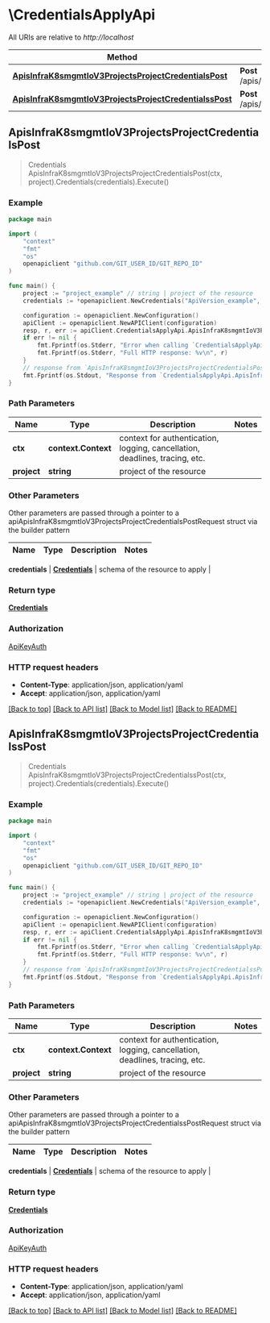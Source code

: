 # \CredentialsApplyApi

All URIs are relative to *http://localhost*

Method | HTTP request | Description
------------- | ------------- | -------------
[**ApisInfraK8smgmtIoV3ProjectsProjectCredentialsPost**](CredentialsApplyApi.md#ApisInfraK8smgmtIoV3ProjectsProjectCredentialsPost) | **Post** /apis/infra.k8smgmt.io/v3/projects/{project}/credentials | 
[**ApisInfraK8smgmtIoV3ProjectsProjectCredentialssPost**](CredentialsApplyApi.md#ApisInfraK8smgmtIoV3ProjectsProjectCredentialssPost) | **Post** /apis/infra.k8smgmt.io/v3/projects/{project}/credentialss | 



## ApisInfraK8smgmtIoV3ProjectsProjectCredentialsPost

> Credentials ApisInfraK8smgmtIoV3ProjectsProjectCredentialsPost(ctx, project).Credentials(credentials).Execute()





### Example

```go
package main

import (
    "context"
    "fmt"
    "os"
    openapiclient "github.com/GIT_USER_ID/GIT_REPO_ID"
)

func main() {
    project := "project_example" // string | project of the resource
    credentials := *openapiclient.NewCredentials("ApiVersion_example", "Kind_example", *openapiclient.NewMetadata("Name_example", "Project_example"), *openapiclient.NewCredentialsSpec()) // Credentials | schema of the resource to apply

    configuration := openapiclient.NewConfiguration()
    apiClient := openapiclient.NewAPIClient(configuration)
    resp, r, err := apiClient.CredentialsApplyApi.ApisInfraK8smgmtIoV3ProjectsProjectCredentialsPost(context.Background(), project).Credentials(credentials).Execute()
    if err != nil {
        fmt.Fprintf(os.Stderr, "Error when calling `CredentialsApplyApi.ApisInfraK8smgmtIoV3ProjectsProjectCredentialsPost``: %v\n", err)
        fmt.Fprintf(os.Stderr, "Full HTTP response: %v\n", r)
    }
    // response from `ApisInfraK8smgmtIoV3ProjectsProjectCredentialsPost`: Credentials
    fmt.Fprintf(os.Stdout, "Response from `CredentialsApplyApi.ApisInfraK8smgmtIoV3ProjectsProjectCredentialsPost`: %v\n", resp)
}
```

### Path Parameters


Name | Type | Description  | Notes
------------- | ------------- | ------------- | -------------
**ctx** | **context.Context** | context for authentication, logging, cancellation, deadlines, tracing, etc.
**project** | **string** | project of the resource | 

### Other Parameters

Other parameters are passed through a pointer to a apiApisInfraK8smgmtIoV3ProjectsProjectCredentialsPostRequest struct via the builder pattern


Name | Type | Description  | Notes
------------- | ------------- | ------------- | -------------

 **credentials** | [**Credentials**](Credentials.md) | schema of the resource to apply | 

### Return type

[**Credentials**](Credentials.md)

### Authorization

[ApiKeyAuth](../README.md#ApiKeyAuth)

### HTTP request headers

- **Content-Type**: application/json, application/yaml
- **Accept**: application/json, application/yaml

[[Back to top]](#) [[Back to API list]](../README.md#documentation-for-api-endpoints)
[[Back to Model list]](../README.md#documentation-for-models)
[[Back to README]](../README.md)


## ApisInfraK8smgmtIoV3ProjectsProjectCredentialssPost

> Credentials ApisInfraK8smgmtIoV3ProjectsProjectCredentialssPost(ctx, project).Credentials(credentials).Execute()





### Example

```go
package main

import (
    "context"
    "fmt"
    "os"
    openapiclient "github.com/GIT_USER_ID/GIT_REPO_ID"
)

func main() {
    project := "project_example" // string | project of the resource
    credentials := *openapiclient.NewCredentials("ApiVersion_example", "Kind_example", *openapiclient.NewMetadata("Name_example", "Project_example"), *openapiclient.NewCredentialsSpec()) // Credentials | schema of the resource to apply

    configuration := openapiclient.NewConfiguration()
    apiClient := openapiclient.NewAPIClient(configuration)
    resp, r, err := apiClient.CredentialsApplyApi.ApisInfraK8smgmtIoV3ProjectsProjectCredentialssPost(context.Background(), project).Credentials(credentials).Execute()
    if err != nil {
        fmt.Fprintf(os.Stderr, "Error when calling `CredentialsApplyApi.ApisInfraK8smgmtIoV3ProjectsProjectCredentialssPost``: %v\n", err)
        fmt.Fprintf(os.Stderr, "Full HTTP response: %v\n", r)
    }
    // response from `ApisInfraK8smgmtIoV3ProjectsProjectCredentialssPost`: Credentials
    fmt.Fprintf(os.Stdout, "Response from `CredentialsApplyApi.ApisInfraK8smgmtIoV3ProjectsProjectCredentialssPost`: %v\n", resp)
}
```

### Path Parameters


Name | Type | Description  | Notes
------------- | ------------- | ------------- | -------------
**ctx** | **context.Context** | context for authentication, logging, cancellation, deadlines, tracing, etc.
**project** | **string** | project of the resource | 

### Other Parameters

Other parameters are passed through a pointer to a apiApisInfraK8smgmtIoV3ProjectsProjectCredentialssPostRequest struct via the builder pattern


Name | Type | Description  | Notes
------------- | ------------- | ------------- | -------------

 **credentials** | [**Credentials**](Credentials.md) | schema of the resource to apply | 

### Return type

[**Credentials**](Credentials.md)

### Authorization

[ApiKeyAuth](../README.md#ApiKeyAuth)

### HTTP request headers

- **Content-Type**: application/json, application/yaml
- **Accept**: application/json, application/yaml

[[Back to top]](#) [[Back to API list]](../README.md#documentation-for-api-endpoints)
[[Back to Model list]](../README.md#documentation-for-models)
[[Back to README]](../README.md)

